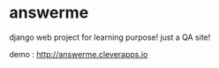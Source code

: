 # answerme
django web project for learning purpose! just a QA site! 

demo : http://answerme.cleverapps.io
